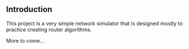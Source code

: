 Introduction
------------

This project is a very simple network simulator that is designed mostly to practice
creating router algorithms.

More to come...
